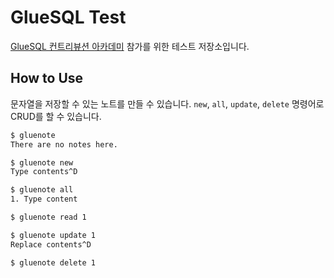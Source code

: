 # GlueSQL Test

[GlueSQL 컨트리뷰션 아카데미](https://www.oss.kr/contribution_22_projects/show/8afa1ae0-c028-4caa-b2fe-9d0fac49cd8c)
참가를 위한 테스트 저장소입니다.

## How to Use

문자열을 저장할 수 있는 노트를 만들 수 있습니다.
`new`, `all`, `update`, `delete` 명령어로 CRUD를 할 수 있습니다.

```bash
$ gluenote
There are no notes here.

$ gluenote new
Type contents^D

$ gluenote all
1. Type content

$ gluenote read 1

$ gluenote update 1
Replace contents^D

$ gluenote delete 1
```